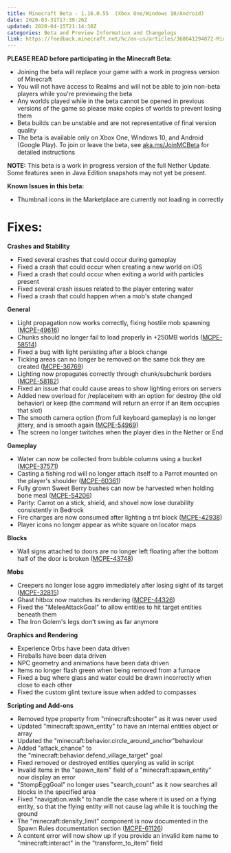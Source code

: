 ```yaml
---
title: Minecraft Beta - 1.16.0.55  (Xbox One/Windows 10/Android)
date: 2020-03-31T17:39:26Z
updated: 2020-04-15T21:14:30Z
categories: Beta and Preview Information and Changelogs
link: https://feedback.minecraft.net/hc/en-us/articles/360041294872-Minecraft-Beta-1-16-0-55-Xbox-One-Windows-10-Android-
---
```


**PLEASE READ before participating in the Minecraft Beta:**

-   Joining the beta will replace your game with a work in progress version of Minecraft
-   You will not have access to Realms and will not be able to join non-beta players while you\'re previewing the beta
-   Any worlds played while in the beta cannot be opened in previous versions of the game so please make copies of worlds to prevent losing them
-   Beta builds can be unstable and are not representative of final version quality
-   The beta is available only on Xbox One, Windows 10, and Android (Google Play). To join or leave the beta, see [aka.ms/JoinMCBeta](https://aka.ms/JoinMCBeta) for detailed instructions

**NOTE:** This beta is a work in progress version of the full Nether Update. Some features seen in Java Edition snapshots may not yet be present.

**Known Issues in this beta:**

-   Thumbnail icons in the Marketplace are currently not loading in correctly

# **Fixes:**

**Crashes and Stability**

-   Fixed several crashes that could occur during gameplay
-   Fixed a crash that could occur when creating a new world on iOS 
-   Fixed a crash that could occur when exiting a world with particles present 
-   Fixed several crash issues related to the player entering water 
-   Fixed a crash that could happen when a mob\'s state changed 

**General**

-   Light propagation now works correctly, fixing hostile mob spawning ([MCPE-49616](https://bugs.mojang.com/browse/MCPE-49616))
-   Chunks should no longer fail to load properly in +250MB worlds ([MCPE-58514](https://bugs.mojang.com/browse/MCPE-58514))
-   Fixed a bug with light persisting after a block change
-   Ticking areas can no longer be removed on the same tick they are created ([MCPE-36769](https://bugs.mojang.com/browse/MCPE-36769)) 
-   Lighting now propagates correctly through chunk/subchunk borders ([MCPE-58182](https://bugs.mojang.com/browse/MCPE-58182)) 
-   Fixed an issue that could cause areas to show lighting errors on servers 
-   Added new overload for /replaceitem with an option for destroy (the old behavior) or keep (the command will return an error if an item occupies that slot)
-   The smooth camera option (from full keyboard gameplay) is no longer jittery, and is smooth again ([MCPE-54969](https://bugs.mojang.com/browse/MCPE-54969)) 
-   The screen no longer twitches when the player dies in the Nether or End

**Gameplay**

-   Water can now be collected from bubble columns using a bucket ([MCPE-37571](https://bugs.mojang.com/browse/MCPE-37571))
-   Casting a fishing rod will no longer attach itself to a Parrot mounted on the player's shoulder ([MCPE-60361](https://bugs.mojang.com/browse/MCPE-60361))
-   Fully grown Sweet Berry bushes can now be harvested when holding bone meal ([MCPE-54206](https://bugs.mojang.com/browse/MCPE-54206))
-   Parity: Carrot on a stick, shield, and shovel now lose durability consistently in Bedrock 
-   Fire charges are now consumed after lighting a tnt block ([MCPE-42938](https://bugs.mojang.com/browse/MCPE-42938))
-   Player icons no longer appear as white square on locator maps

**Blocks**

-   Wall signs attached to doors are no longer left floating after the bottom half of the door is broken ([MCPE-43748](https://bugs.mojang.com/browse/MCPE-43748)) 

**Mobs**

-   Creepers no longer lose aggro immediately after losing sight of its target ([MCPE-32815](https://bugs.mojang.com/browse/MCPE-32815)) 
-   Ghast hitbox now matches its rendering ([MCPE-44326](https://bugs.mojang.com/browse/MCPE-44326))
-   Fixed the \"MeleeAttackGoal\" to allow entities to hit target entities beneath them
-   The Iron Golem\'s legs don\'t swing as far anymore 

**Graphics and Rendering**

-   Experience Orbs have been data driven 
-   Fireballs have been data driven 
-   NPC geometry and animations have been data driven 
-   Items no longer flash green when being removed from a furnace
-   Fixed a bug where glass and water could be drawn incorrectly when close to each other 
-   Fixed the custom glint texture issue when added to compasses 

**Scripting and Add-ons**

-   Removed type property from "minecraft:shooter" as it was never used
-   Updated "minecraft:spawn_entity" to have an internal entities object or array
-   Updated the "minecraft:behavior.circle_around_anchor"behaviour
-   Added "attack_chance" to the "minecraft:behavior.defend_village_target" goal
-   Fixed removed or destroyed entities querying as valid in script 
-   Invalid items in the \"spawn_item\" field of a \"minecraft:spawn_entity\" now display an error 
-   "StompEggGoal" no longer uses "search_count" as it now searches all blocks in the specified area 
-   Fixed "navigation.walk" to handle the case where it is used on a flying entity, so that the flying entity will not cause lag while it is touching the ground 
-   The "minecraft:density_limit" component is now documented in the Spawn Rules documentation section ([MCPE-61126](https://bugs.mojang.com/browse/MCPE-61126))
-   A content error will now show up if you provide an invalid item name to "minecraft:interact" in the "transform_to_item" field
